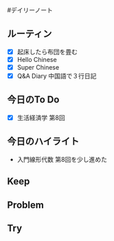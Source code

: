 #デイリーノート
## ルーティン
- [x] 起床したら布団を畳む
- [x] Hello Chinese
- [x] Super Chinese
- [x] Q&A Diary 中国語で３行日記
## 今日のTo Do
- [x] 生活経済学 第8回
## 今日のハイライト
- 入門線形代数 第8回を少し進めた
## Keep
## Problem
## Try
